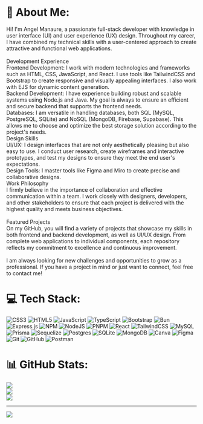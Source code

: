 # 💫 About Me:
Hi! I'm Angel Manaure, a passionate full-stack developer with knowledge in user interface (UI) and user experience (UX) design. Throughout my career, I have combined my technical skills with a user-centered approach to create attractive and functional web applications.<br><br>Development Experience<br>Frontend Development: I work with modern technologies and frameworks such as HTML, CSS, JavaScript, and React. I use tools like TailwindCSS and Bootstrap to create responsive and visually appealing interfaces. I also work with EJS for dynamic content generation.<br>Backend Development: I have experience building robust and scalable systems using Node.js and Java. My goal is always to ensure an efficient and secure backend that supports the frontend needs.<br>Databases: I am versatile in handling databases, both SQL (MySQL, PostgreSQL, SQLite) and NoSQL (MongoDB, Firebase, Supabase). This allows me to choose and optimize the best storage solution according to the project's needs.<br>Design Skills<br>UI/UX: I design interfaces that are not only aesthetically pleasing but also easy to use. I conduct user research, create wireframes and interactive prototypes, and test my designs to ensure they meet the end user's expectations.<br>Design Tools: I master tools like Figma and Miro to create precise and collaborative designs.<br>Work Philosophy<br>I firmly believe in the importance of collaboration and effective communication within a team. I work closely with designers, developers, and other stakeholders to ensure that each project is delivered with the highest quality and meets business objectives.<br><br>Featured Projects<br>On my GitHub, you will find a variety of projects that showcase my skills in both frontend and backend development, as well as UI/UX design. From complete web applications to individual components, each repository reflects my commitment to excellence and continuous improvement.<br><br>I am always looking for new challenges and opportunities to grow as a professional. If you have a project in mind or just want to connect, feel free to contact me!


# 💻 Tech Stack:
![CSS3](https://img.shields.io/badge/css3-%231572B6.svg?style=for-the-badge&logo=css3&logoColor=white) ![HTML5](https://img.shields.io/badge/html5-%23E34F26.svg?style=for-the-badge&logo=html5&logoColor=white) ![JavaScript](https://img.shields.io/badge/javascript-%23323330.svg?style=for-the-badge&logo=javascript&logoColor=%23F7DF1E) ![TypeScript](https://img.shields.io/badge/typescript-%23007ACC.svg?style=for-the-badge&logo=typescript&logoColor=white) ![Bootstrap](https://img.shields.io/badge/bootstrap-%238511FA.svg?style=for-the-badge&logo=bootstrap&logoColor=white) ![Bun](https://img.shields.io/badge/Bun-%23000000.svg?style=for-the-badge&logo=bun&logoColor=white) ![Express.js](https://img.shields.io/badge/express.js-%23404d59.svg?style=for-the-badge&logo=express&logoColor=%2361DAFB) ![NPM](https://img.shields.io/badge/NPM-%23CB3837.svg?style=for-the-badge&logo=npm&logoColor=white) ![NodeJS](https://img.shields.io/badge/node.js-6DA55F?style=for-the-badge&logo=node.js&logoColor=white) ![PNPM](https://img.shields.io/badge/pnpm-%234a4a4a.svg?style=for-the-badge&logo=pnpm&logoColor=f69220) ![React](https://img.shields.io/badge/react-%2320232a.svg?style=for-the-badge&logo=react&logoColor=%2361DAFB) ![TailwindCSS](https://img.shields.io/badge/tailwindcss-%2338B2AC.svg?style=for-the-badge&logo=tailwind-css&logoColor=white) ![MySQL](https://img.shields.io/badge/mysql-4479A1.svg?style=for-the-badge&logo=mysql&logoColor=white) ![Prisma](https://img.shields.io/badge/Prisma-3982CE?style=for-the-badge&logo=Prisma&logoColor=white) ![Sequelize](https://img.shields.io/badge/Sequelize-52B0E7?style=for-the-badge&logo=Sequelize&logoColor=white) ![Postgres](https://img.shields.io/badge/postgres-%23316192.svg?style=for-the-badge&logo=postgresql&logoColor=white) ![SQLite](https://img.shields.io/badge/sqlite-%2307405e.svg?style=for-the-badge&logo=sqlite&logoColor=white) ![MongoDB](https://img.shields.io/badge/MongoDB-%234ea94b.svg?style=for-the-badge&logo=mongodb&logoColor=white) ![Canva](https://img.shields.io/badge/Canva-%2300C4CC.svg?style=for-the-badge&logo=Canva&logoColor=white) ![Figma](https://img.shields.io/badge/figma-%23F24E1E.svg?style=for-the-badge&logo=figma&logoColor=white) ![Git](https://img.shields.io/badge/git-%23F05033.svg?style=for-the-badge&logo=git&logoColor=white) ![GitHub](https://img.shields.io/badge/github-%23121011.svg?style=for-the-badge&logo=github&logoColor=white) ![Postman](https://img.shields.io/badge/Postman-FF6C37?style=for-the-badge&logo=postman&logoColor=white)
# 📊 GitHub Stats:
![](https://github-readme-stats.vercel.app/api?username=AngelManaure&theme=algolia&hide_border=false&include_all_commits=false&count_private=false)<br/>
![](https://github-readme-streak-stats.herokuapp.com/?user=AngelManaure&theme=algolia&hide_border=false)<br/>
![](https://github-readme-stats.vercel.app/api/top-langs/?username=AngelManaure&theme=algolia&hide_border=false&include_all_commits=false&count_private=false&layout=compact)

---
[![](https://visitcount.itsvg.in/api?id=AngelManaure&icon=0&color=0)](https://visitcount.itsvg.in)

<!-- Proudly created with GPRM ( https://gprm.itsvg.in ) -->
